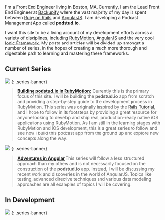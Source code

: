 I'm a Front End Engineer living in Boston, MA. Currently, I am the Lead Front End Engineer at [Backupify](http://wwww.backupify.com) where the vast majority of my day is spent between [Ruby on Rails](http://rubyonrails.org/) and [AngularJS](http://angularjs.org/). I am developing a Podcast Management App called **podstud.io**.

I want this site to be a living account of my development efforts across a variety of disciplines, including [RubyMotion](http://www.rubymotion.com/), [AngularJS](http://angularjs.org) and the very cool [Ionic Framework](http://ionicframework.com/). My posts and articles will be divided up amongst a number of series, in the hopes of creating a much more thorough and digestable path to learning and mastering these frameworks.

## Current Series

[![](/images/rubymotion-banner@2x.jpg)](/rubymotion)
{: .series-banner}

> [**Building podstud.io in RubyMotion:**](/rubymotion) Currently this is the primary focus of this site. I will be building the **podstud.io** app from scratch and providing a step-by-step guide to the development process in RubyMotion. This series was originally inspired by the [Rails Tutorial](http://ruby.railstutorial.org/), and I hope to follow in its footsteps by providing a great resource for anyone looking to develop and ship real, production-ready native iOS applications using RubyMotion. As I am still in the learning stages with RubyMotion and iOS development, this is a great series to follow and see how I build this podcast app from the ground up and explore new concepts along the way.


[![](/images/angular-banner@2x.jpg)](/angular)
{: .series-banner}

> [**Adventures in Angular**](/angular) This series will follow a less structured approach than my others and is not necessarily focused on the construction of the **podstud.io** app. Instead, I will be discussing my recent work and discoveries in the world of AngularJS. Topics like testing, advanced directive techniques and various data modeling approaches are all examples of topics I will be covering. 


## In Development

![](/images/ionic-banner@2x.jpg)
{: .series-banner}
